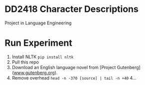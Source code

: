 # DD2418 Character Descriptions
Project in Language Engineering

# Run Experiment
1. Install NLTK `pip install nltk`
1. Pull this repo
2. Download an English language novel from [Project Gutenberg] (www.gutenberg.org).
3. Remove overhead `head -n -370 [source] | tail -n +40`
4...
